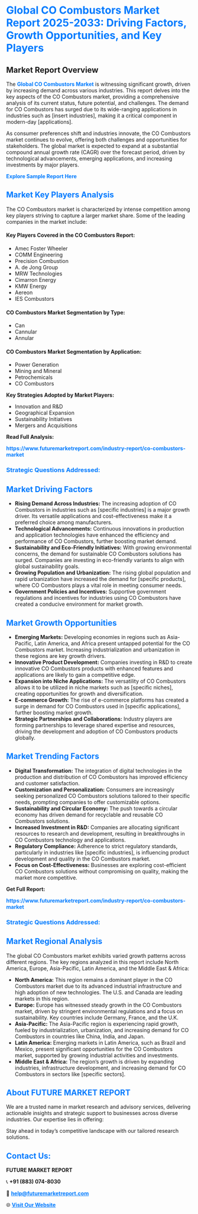 <h1 style="color: #007BFF;">Global CO Combustors Market Report 2025-2033: Driving Factors, Growth Opportunities, and Key Players</h1>

<section id="overview">
<h2>Market Report Overview</h2>
<p>The <a href="https://www.futuremarketreport.com/industry-report/co-combustors-market" style="color: #007BFF; text-decoration: none;"><strong>Global CO Combustors Market</strong></a> is witnessing significant growth, driven by increasing demand across various industries. This report delves into the key aspects of the CO Combustors market, providing a comprehensive analysis of its current status, future potential, and challenges. The demand for CO Combustors has surged due to its wide-ranging applications in industries such as [insert industries], making it a critical component in modern-day [applications].</p>
<p>As consumer preferences shift and industries innovate, the CO Combustors market continues to evolve, offering both challenges and opportunities for stakeholders. The global market is expected to expand at a substantial compound annual growth rate (CAGR) over the forecast period, driven by technological advancements, emerging applications, and increasing investments by major players.</p>
</section>

<section id="overview">
<p><a href="https://www.futuremarketreport.com/request-sample/reportId=128578" style="color: #007BFF; text-decoration: none;"><strong>Explore Sample Report Here</strong></a></p>
</section>

<section id="key-players">
<h2 style="color: #007BFF;">Market Key Players Analysis</h2>
<p>The CO Combustors market is characterized by intense competition among key players striving to capture a larger market share. Some of the leading companies in the market include:</p>
<h4>Key Players Covered in the CO Combustors Report:</h4>
<ul><li>Amec Foster Wheeler</li><li>COMM Engineering</li><li>Precision Combustion</li><li>A. de Jong Group</li><li>MRW Technologies</li><li>Cimarron Energy</li><li>KMW Energy</li><li>Aereon</li><li>IES Combustors</li></ul>
<h4>CO Combustors Market Segmentation by Type:</h4>
<ul><li>Can</li><li>Cannular</li><li>Annular</li></ul>

<h4>CO Combustors Market Segmentation by Application:</h4>
<ul><li>Power Generation</li><li>Mining and Mineral</li><li>Petrochemicals</li><li>CO Combustors</li></ul>
<p><strong>Key Strategies Adopted by Market Players:</strong></p>
<ul>
<li>Innovation and R&D</li>
<li>Geographical Expansion</li>
<li>Sustainability Initiatives</li>
<li>Mergers and Acquisitions</li>
</ul>
</section>

<section>
<p><strong>Read Full Analysis: </strong></p><a href="https://www.futuremarketreport.com/industry-report/co-combustors-market" style="color: #007BFF; text-decoration: none;"><strong>https://www.futuremarketreport.com/industry-report/co-combustors-market</strong></a>
<h3 style="color: #007BFF;">Strategic Questions Addressed:</h3>
</section>

<section id="driving-factors">
<h2 style="color: #007BFF;">Market Driving Factors</h2>
<ul>
<li><strong>Rising Demand Across Industries:</strong> The increasing adoption of CO Combustors in industries such as [specific industries] is a major growth driver. Its versatile applications and cost-effectiveness make it a preferred choice among manufacturers.</li>
<li><strong>Technological Advancements:</strong> Continuous innovations in production and application technologies have enhanced the efficiency and performance of CO Combustors, further boosting market demand.</li>
<li><strong>Sustainability and Eco-Friendly Initiatives:</strong> With growing environmental concerns, the demand for sustainable CO Combustors solutions has surged. Companies are investing in eco-friendly variants to align with global sustainability goals.</li>
<li><strong>Growing Population and Urbanization:</strong> The rising global population and rapid urbanization have increased the demand for [specific products], where CO Combustors plays a vital role in meeting consumer needs.</li>
<li><strong>Government Policies and Incentives:</strong> Supportive government regulations and incentives for industries using CO Combustors have created a conducive environment for market growth.</li>
</ul>
</section>

<section id="growth-opportunities">
<h2 style="color: #007BFF;">Market Growth Opportunities</h2>
<ul>
<li><strong>Emerging Markets:</strong> Developing economies in regions such as Asia-Pacific, Latin America, and Africa present untapped potential for the CO Combustors market. Increasing industrialization and urbanization in these regions are key growth drivers.</li>
<li><strong>Innovative Product Development:</strong> Companies investing in R&D to create innovative CO Combustors products with enhanced features and applications are likely to gain a competitive edge.</li>
<li><strong>Expansion into Niche Applications:</strong> The versatility of CO Combustors allows it to be utilized in niche markets such as [specific niches], creating opportunities for growth and diversification.</li>
<li><strong>E-commerce Growth:</strong> The rise of e-commerce platforms has created a surge in demand for CO Combustors used in [specific applications], further boosting market growth.</li>
<li><strong>Strategic Partnerships and Collaborations:</strong> Industry players are forming partnerships to leverage shared expertise and resources, driving the development and adoption of CO Combustors products globally.</li>
</ul>
</section>

<section id="trending-factors">
<h2 style="color: #007BFF;">Market Trending Factors</h2>
<ul>
<li><strong>Digital Transformation:</strong> The integration of digital technologies in the production and distribution of CO Combustors has improved efficiency and customer satisfaction.</li>
<li><strong>Customization and Personalization:</strong> Consumers are increasingly seeking personalized CO Combustors solutions tailored to their specific needs, prompting companies to offer customizable options.</li>
<li><strong>Sustainability and Circular Economy:</strong> The push towards a circular economy has driven demand for recyclable and reusable CO Combustors solutions.</li>
<li><strong>Increased Investment in R&D:</strong> Companies are allocating significant resources to research and development, resulting in breakthroughs in CO Combustors technology and applications.</li>
<li><strong>Regulatory Compliance:</strong> Adherence to strict regulatory standards, particularly in industries like [specific industries], is influencing product development and quality in the CO Combustors market.</li>
<li><strong>Focus on Cost-Effectiveness:</strong> Businesses are exploring cost-efficient CO Combustors solutions without compromising on quality, making the market more competitive.</li>
</ul>
</section>

<section>
<p><strong>Get Full Report: </strong></p><a href="https://www.futuremarketreport.com/industry-report/co-combustors-market" style="color: #007BFF; text-decoration: none;"><strong>https://www.futuremarketreport.com/industry-report/co-combustors-market</strong></a>
<h3 style="color: #007BFF;">Strategic Questions Addressed:</h3>
</section>


<section id="regional-analysis">
<h2 style="color: #007BFF;">Market Regional Analysis</h2>
<p>The global CO Combustors market exhibits varied growth patterns across different regions. The key regions analyzed in this report include North America, Europe, Asia-Pacific, Latin America, and the Middle East & Africa:</p>
<ul>
<li><strong>North America:</strong> This region remains a dominant player in the CO Combustors market due to its advanced industrial infrastructure and high adoption of new technologies. The U.S. and Canada are leading markets in this region.</li>
<li><strong>Europe:</strong> Europe has witnessed steady growth in the CO Combustors market, driven by stringent environmental regulations and a focus on sustainability. Key countries include Germany, France, and the U.K.</li>
<li><strong>Asia-Pacific:</strong> The Asia-Pacific region is experiencing rapid growth, fueled by industrialization, urbanization, and increasing demand for CO Combustors in countries like China, India, and Japan.</li>
<li><strong>Latin America:</strong> Emerging markets in Latin America, such as Brazil and Mexico, present significant opportunities for the CO Combustors market, supported by growing industrial activities and investments.</li>
<li><strong>Middle East & Africa:</strong> The region’s growth is driven by expanding industries, infrastructure development, and increasing demand for CO Combustors in sectors like [specific sectors].</li>
</ul>
</section>

<footer>
<h2 style="color: #007BFF;">About FUTURE MARKET REPORT</h2>
<p>We are a trusted name in market research and advisory services, delivering actionable insights and strategic support to businesses across diverse industries. Our expertise lies in offering:</p>

<p>Stay ahead in today’s competitive landscape with our tailored research solutions.</p>

<h2 style="color: #007BFF;">Contact Us:</h2>
<p><strong>FUTURE MARKET REPORT</strong></p>
<p>📞 <strong>+91 (883) 074-8030</strong></p>
<p>📧 <strong><a href="mailto:help@futuremarketreport.com" style="color: #007BFF;">help@futuremarketreport.com</a></strong></p>
<p>🌐 <strong><a href="https://www.futuremarketreport.com/" style="color: #007BFF;">Visit Our Website</a></strong></p>
</footer>